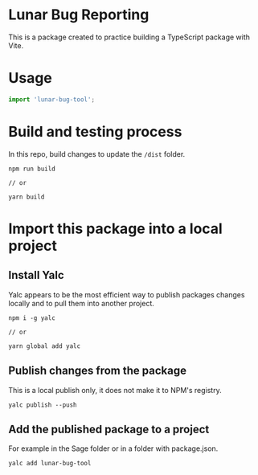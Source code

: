 # Lunar Bug Reporting
This is a package created to practice building a TypeScript package with Vite.

# Usage

```js
import 'lunar-bug-tool';
```

# Build and testing process

In this repo, build changes to update the `/dist` folder.

```
npm run build 

// or

yarn build
```

# Import this package into a local project

## Install Yalc

Yalc appears to be the most efficient way to publish packages changes locally and to pull them into another project.

```
npm i -g yalc

// or

yarn global add yalc
```

## Publish changes from the package

This is a local publish only, it does not make it to NPM's registry.

```
yalc publish --push
```

## Add the published package to a project

For example in the Sage folder or in a folder with package.json.

```
yalc add lunar-bug-tool
```
